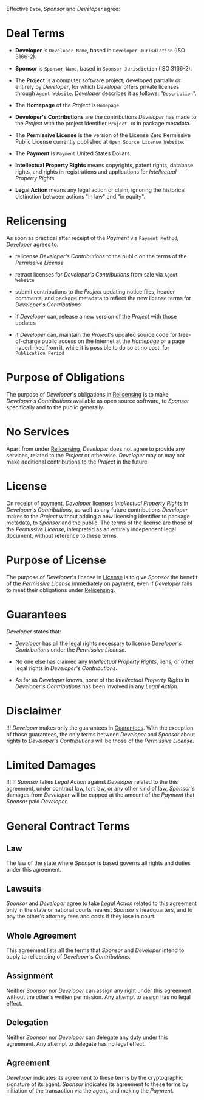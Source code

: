Effective `Date`, _Sponsor_ and _Developer_ agree:

# Deal Terms

- **Developer** is `Developer Name`, based in `Developer Jurisdiction` (ISO 3166-2).

- **Sponsor** is `Sponsor Name`, based in `Sponsor Jurisdiction` (ISO 3166-2).

- The **Project** is a computer software project, developed partially or entirely by _Developer_, for which _Developer_ offers private licenses through `Agent Website`.  _Developer_ describes it as follows: "`Description`".

- The **Homepage** of the _Project_ is `Homepage`.

- **Developer's Contributions** are the contributions _Developer_ has made to the _Project_ with the project identifier `Project ID` in package metadata.

- The **Permissive License** is the version of the License Zero Permissive Public License currently published at `Open Source License Website`.

- The **Payment** is `Payment` United States Dollars.

- **Intellectual Property Rights** means copyrights, patent rights, database rights, and rights in registrations and applications for _Intellectual Property Rights_.

- **Legal Action** means any legal action or claim, ignoring the historical distinction between actions "in law" and "in equity".

# Relicensing

As soon as practical after receipt of the _Payment_ via `Payment Method`, _Developer_ agrees to:

- relicense _Developer's Contributions_ to the public on the terms of the _Permissive License_

- retract licenses for _Developer's Contributions_ from sale via `Agent Website`

- submit contributions to the _Project_ updating notice files, header comments, and package metadata to reflect the new license terms for _Developer's Contributions_

- if _Developer_ can, release a new version of the _Project_ with those updates

- if _Developer_ can, maintain the _Project_'s updated source code for free-of-charge public access on the Internet at the _Homepage_ or a page hyperlinked from it, while it is possible to do so at no cost, for `Publication Period`

# Purpose of Obligations

The purpose of _Developer_'s obligations in [Relicensing](#relicensing) is to make _Developer's Contributions_ available as open source software, to _Sponsor_ specifically and to the public generally.

# No Services

Apart from under [Relicensing](#relicensing), _Developer_ does not agree to provide any services, related to the _Project_ or otherwise.  _Developer_ may or may not make additional contributions to the _Project_ in the future.

# License

On receipt of payment, _Developer_ licenses _Intellectual Property Rights_ in _Developer's Contributions_, as well as any future contributions _Developer_ makes to the _Project_ without adding a new licensing identifier to package metadata, to _Sponsor_ and the public.  The terms of the license are those of the _Permissive License_, interpreted as an entirely independent legal document, without reference to these terms.

# Purpose of License

The purpose of _Developer_'s license in [License](#license) is to give _Sponsor_ the benefit of the _Permissive License_ immediately on payment, even if _Developer_ fails to meet their obligations under [Relicensing](#relicensing).

# Guarantees

_Developer_ states that:

- _Developer_ has all the legal rights necessary to license _Developer's Contributions_ under the _Permissive License_.

- No one else has claimed any _Intellectual Property Rights_, liens, or other legal rights in _Developer's Contributions_.

- As far as _Developer_ knows, none of the _Intellectual Property Rights_ in _Developer's Contributions_ has been involved in any _Legal Action_.

# Disclaimer

!!!  _Developer_ makes only the guarantees in [Guarantees](#guarantees).  With the exception of those guarantees, the only terms between _Developer_ and _Sponsor_ about rights to _Developer's Contributions_ will be those of the _Permissive License_.

# Limited Damages

!!!  If _Sponsor_ takes _Legal Action_ against _Developer_ related to the this agreement, under contract law, tort law, or any other kind of law, _Sponsor_'s damages from _Developer_ will be capped at the amount of the _Payment_ that _Sponsor_ paid _Developer_.

# General Contract Terms

## Law

The law of the state where _Sponsor_ is based governs all rights and duties under this agreement.

## Lawsuits

_Sponsor_ and _Developer_ agree to take _Legal Action_ related to this agreement only in the state or national courts nearest _Sponsor_'s headquarters, and to pay the other's attorney fees and costs if they lose in court.

## Whole Agreement

This agreement lists all the terms that _Sponsor_ and _Developer_ intend to apply to relicensing of _Developer's Contributions_.

## Assignment

Neither _Sponsor_ nor _Developer_ can assign any right under this agreement without the other's written permission.  Any attempt to assign has no legal effect.

## Delegation

Neither _Sponsor_ nor _Developer_ can delegate any duty under this agreement.  Any attempt to delegate has no legal effect.

## Agreement

_Developer_ indicates its agreement to these terms by the cryptographic signature of its agent.  _Sponsor_ indicates its agreement to these terms by initiation of the transaction via the agent, and making the _Payment_.
